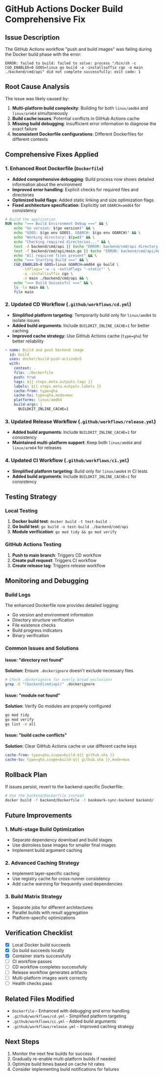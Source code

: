 # GitHub Actions Docker Build Comprehensive Fix

## Issue Description
The GitHub Actions workflow "push and build images" was failing during the Docker build phase with the error:
```
ERROR: failed to build: failed to solve: process "/bin/sh -c CGO_ENABLED=0 GOOS=linux go build -a -installsuffix cgo -o main ./backend/cmd/api" did not complete successfully: exit code: 1
```

## Root Cause Analysis
The issue was likely caused by:
1. **Multi-platform build complexity**: Building for both `linux/amd64` and `linux/arm64` simultaneously
2. **Build cache issues**: Potential conflicts in GitHub Actions cache
3. **Missing build debugging**: Insufficient error information to diagnose the exact failure
4. **Inconsistent Dockerfile configurations**: Different Dockerfiles for different contexts

## Comprehensive Fixes Applied

### 1. Enhanced Root Dockerfile (`Dockerfile`)
- **Added comprehensive debugging**: Build process now shows detailed information about the environment
- **Improved error handling**: Explicit checks for required files and directories
- **Optimized build flags**: Added static linking and size optimization flags
- **Fixed architecture specification**: Explicitly set `GOARCH=amd64` for consistency

```dockerfile
# Build the application
RUN echo "=== Build Environment Debug ===" && \
    echo "Go version: $(go version)" && \
    echo "GOOS: $(go env GOOS), GOARCH: $(go env GOARCH)" && \
    echo "Working directory: $(pwd)" && \
    echo "Checking required directories..." && \
    test -d backend/cmd/api || (echo "ERROR: backend/cmd/api directory not found" && exit 1) && \
    test -f backend/cmd/api/main.go || (echo "ERROR: backend/cmd/api/main.go not found" && exit 1) && \
    echo "All required files present" && \
    echo "=== Starting Build ===" && \
    CGO_ENABLED=0 GOOS=linux GOARCH=amd64 go build \
        -ldflags='-w -s -extldflags "-static"' \
        -a -installsuffix cgo \
        -o main ./backend/cmd/api && \
    echo "=== Build Successful ===" && \
    ls -la main && \
    file main
```

### 2. Updated CD Workflow (`.github/workflows/cd.yml`)
- **Simplified platform targeting**: Temporarily build only for `linux/amd64` to isolate issues
- **Added build arguments**: Include `BUILDKIT_INLINE_CACHE=1` for better caching
- **Improved cache strategy**: Use GitHub Actions cache (`type=gha`) for better reliability

```yaml
- name: Build and push backend image
  id: build
  uses: docker/build-push-action@v5
  with:
    context: .
    file: ./Dockerfile
    push: true
    tags: ${{ steps.meta.outputs.tags }}
    labels: ${{ steps.meta.outputs.labels }}
    cache-from: type=gha
    cache-to: type=gha,mode=max
    platforms: linux/amd64
    build-args: |
      BUILDKIT_INLINE_CACHE=1
```

### 3. Updated Release Workflow (`.github/workflows/release.yml`)
- **Added build arguments**: Include `BUILDKIT_INLINE_CACHE=1` for consistency
- **Maintained multi-platform support**: Keep both `linux/amd64` and `linux/arm64` for releases

### 4. Updated CI Workflow (`.github/workflows/ci.yml`)
- **Simplified platform targeting**: Build only for `linux/amd64` in CI tests
- **Added build arguments**: Include `BUILDKIT_INLINE_CACHE=1` for consistency

## Testing Strategy

### Local Testing
1. **Docker build test**: `docker build -t test-build .`
2. **Go build test**: `go build -o test-build ./backend/cmd/api`
3. **Module verification**: `go mod tidy && go mod verify`

### GitHub Actions Testing
1. **Push to main branch**: Triggers CD workflow
2. **Create pull request**: Triggers CI workflow
3. **Create release tag**: Triggers release workflow

## Monitoring and Debugging

### Build Logs
The enhanced Dockerfile now provides detailed logging:
- Go version and environment information
- Directory structure verification
- File existence checks
- Build progress indicators
- Binary verification

### Common Issues and Solutions

#### Issue: "directory not found"
**Solution**: Ensure `.dockerignore` doesn't exclude necessary files
```bash
# Check .dockerignore for overly broad exclusions
grep -E "(backend|cmd|api)" .dockerignore
```

#### Issue: "module not found"
**Solution**: Verify Go modules are properly configured
```bash
go mod tidy
go mod verify
go list -m all
```

#### Issue: "build cache conflicts"
**Solution**: Clear GitHub Actions cache or use different cache keys
```yaml
cache-from: type=gha,scope=build-${{ github.sha }}
cache-to: type=gha,scope=build-${{ github.sha }},mode=max
```

## Rollback Plan
If issues persist, revert to the backend-specific Dockerfile:
```bash
# Use the backend/Dockerfile instead
docker build -f backend/Dockerfile -t bookmark-sync-backend backend/
```

## Future Improvements

### 1. Multi-stage Build Optimization
- Separate dependency download and build stages
- Use distroless base images for smaller final images
- Implement build argument caching

### 2. Advanced Caching Strategy
- Implement layer-specific caching
- Use registry cache for cross-runner consistency
- Add cache warming for frequently used dependencies

### 3. Build Matrix Strategy
- Separate jobs for different architectures
- Parallel builds with result aggregation
- Platform-specific optimizations

## Verification Checklist
- [x] Local Docker build succeeds
- [x] Go build succeeds locally
- [x] Container starts successfully
- [ ] CI workflow passes
- [ ] CD workflow completes successfully
- [ ] Release workflow generates artifacts
- [ ] Multi-platform images work correctly
- [ ] Health checks pass

## Related Files Modified
- `Dockerfile` - Enhanced with debugging and error handling
- `.github/workflows/cd.yml` - Simplified platform targeting
- `.github/workflows/ci.yml` - Added build arguments
- `.github/workflows/release.yml` - Improved caching strategy

## Next Steps
1. Monitor the next few builds for success
2. Gradually re-enable multi-platform builds if needed
3. Optimize build times based on cache hit rates
4. Consider implementing build notifications for failures